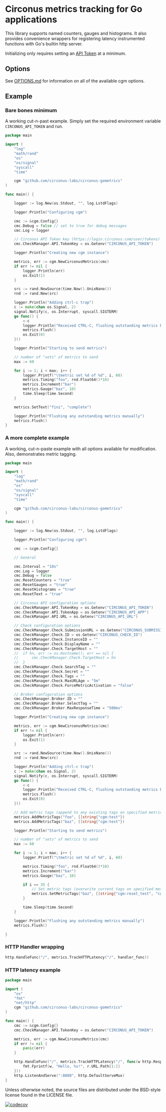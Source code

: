 # Circonus metrics tracking for Go applications

This library supports named counters, gauges and histograms. It also provides convenience wrappers for registering latency instrumented functions with Go's builtin http server.

Initializing only requires setting an [API Token](https://login.circonus.com/user/tokens) at a minimum.

## Options

See [OPTIONS.md](OPTIONS.md) for information on all of the available cgm options.

## Example

### Bare bones minimum

A working cut-n-past example. Simply set the required environment variable `CIRCONUS_API_TOKEN` and run.

```go
package main

import (
    "log"
    "math/rand"
    "os"
    "os/signal"
    "syscall"
    "time"

    cgm "github.com/circonus-labs/circonus-gometrics"
)

func main() {

    logger := log.New(os.Stdout, "", log.LstdFlags)

    logger.Println("Configuring cgm")

    cmc := &cgm.Config{}
    cmc.Debug = false // set to true for debug messages
    cmc.Log = logger

    // Circonus API Token key (https://login.circonus.com/user/tokens)
    cmc.CheckManager.API.TokenKey = os.Getenv("CIRCONUS_API_TOKEN")

    logger.Println("Creating new cgm instance")

    metrics, err := cgm.NewCirconusMetrics(cmc)
    if err != nil {
        logger.Println(err)
        os.Exit(1)
    }

    src := rand.NewSource(time.Now().UnixNano())
    rnd := rand.New(src)

    logger.Println("Adding ctrl-c trap")
    c := make(chan os.Signal, 2)
    signal.Notify(c, os.Interrupt, syscall.SIGTERM)
    go func() {
        <-c
        logger.Println("Received CTRL-C, flushing outstanding metrics before exit")
        metrics.Flush()
        os.Exit(0)
    }()

    logger.Println("Starting to send metrics")

    // number of "sets" of metrics to send
    max := 60

    for i := 1; i < max; i++ {
        logger.Printf("\tmetric set %d of %d", i, 60)
        metrics.Timing("foo", rnd.Float64()*10)
        metrics.Increment("bar")
        metrics.Gauge("baz", 10)
        time.Sleep(time.Second)
    }

    metrics.SetText("fini", "complete")

    logger.Println("Flushing any outstanding metrics manually")
    metrics.Flush()
}
```

### A more complete example

A working, cut-n-paste example with all options available for modification. Also, demonstrates metric tagging.

```go
package main

import (
    "log"
    "math/rand"
    "os"
    "os/signal"
    "syscall"
    "time"

    cgm "github.com/circonus-labs/circonus-gometrics"
)

func main() {

    logger := log.New(os.Stdout, "", log.LstdFlags)

    logger.Println("Configuring cgm")

    cmc := &cgm.Config{}

    // General

    cmc.Interval = "10s"
    cmc.Log = logger
    cmc.Debug = false
    cmc.ResetCounters = "true"
    cmc.ResetGauges = "true"
    cmc.ResetHistograms = "true"
    cmc.ResetText = "true"

    // Circonus API configuration options
    cmc.CheckManager.API.TokenKey = os.Getenv("CIRCONUS_API_TOKEN")
    cmc.CheckManager.API.TokenApp = os.Getenv("CIRCONUS_API_APP")
    cmc.CheckManager.API.URL = os.Getenv("CIRCONUS_API_URL")

    // Check configuration options
    cmc.CheckManager.Check.SubmissionURL = os.Getenv("CIRCONUS_SUBMISSION_URL")
    cmc.CheckManager.Check.ID = os.Getenv("CIRCONUS_CHECK_ID")
    cmc.CheckManager.Check.InstanceID = ""
    cmc.CheckManager.Check.DisplayName = ""
    cmc.CheckManager.Check.TargetHost = ""
    //  if hn, err := os.Hostname(); err == nil {
    //      cmc.CheckManager.Check.TargetHost = hn
    //  }
    cmc.CheckManager.Check.SearchTag = ""
    cmc.CheckManager.Check.Secret = ""
    cmc.CheckManager.Check.Tags = ""
    cmc.CheckManager.Check.MaxURLAge = "5m"
    cmc.CheckManager.Check.ForceMetricActivation = "false"

    // Broker configuration options
    cmc.CheckManager.Broker.ID = ""
    cmc.CheckManager.Broker.SelectTag = ""
    cmc.CheckManager.Broker.MaxResponseTime = "500ms"

    logger.Println("Creating new cgm instance")

    metrics, err := cgm.NewCirconusMetrics(cmc)
    if err != nil {
        logger.Println(err)
        os.Exit(1)
    }

    src := rand.NewSource(time.Now().UnixNano())
    rnd := rand.New(src)

    logger.Println("Adding ctrl-c trap")
    c := make(chan os.Signal, 2)
    signal.Notify(c, os.Interrupt, syscall.SIGTERM)
    go func() {
        <-c
        logger.Println("Received CTRL-C, flushing outstanding metrics before exit")
        metrics.Flush()
        os.Exit(0)
    }()

    // Add metric tags (append to any existing tags on specified metric)
    metrics.AddMetricTags("foo", []string{"cgm:test"})
    metrics.AddMetricTags("baz", []string{"cgm:test"})

    logger.Println("Starting to send metrics")

    // number of "sets" of metrics to send
    max := 60

    for i := 1; i < max; i++ {
        logger.Printf("\tmetric set %d of %d", i, 60)

        metrics.Timing("foo", rnd.Float64()*10)
        metrics.Increment("bar")
        metrics.Gauge("baz", 10)

        if i == 35 {
            // Set metric tags (overwrite current tags on specified metric)
            metrics.SetMetricTags("baz", []string{"cgm:reset_test", "cgm:test2"})
        }

        time.Sleep(time.Second)
    }

    logger.Println("Flushing any outstanding metrics manually")
    metrics.Flush()

}
```

### HTTP Handler wrapping

```go
http.HandleFunc("/", metrics.TrackHTTPLatency("/", handler_func))
```

### HTTP latency example

```go
package main

import (
    "os"
    "fmt"
    "net/http"
    cgm "github.com/circonus-labs/circonus-gometrics"
)

func main() {
    cmc := &cgm.Config{}
    cmc.CheckManager.API.TokenKey = os.Getenv("CIRCONUS_API_TOKEN")

    metrics, err := cgm.NewCirconusMetrics(cmc)
    if err != nil {
        panic(err)
    }

    http.HandleFunc("/", metrics.TrackHTTPLatency("/", func(w http.ResponseWriter, r *http.Request) {
        fmt.Fprintf(w, "Hello, %s!", r.URL.Path[1:])
    }))
    http.ListenAndServe(":8080", http.DefaultServeMux)
}

```

Unless otherwise noted, the source files are distributed under the BSD-style license found in the LICENSE file.

[![codecov](https://codecov.io/gh/maier/circonus-gometrics/branch/master/graph/badge.svg)](https://codecov.io/gh/maier/circonus-gometrics)
